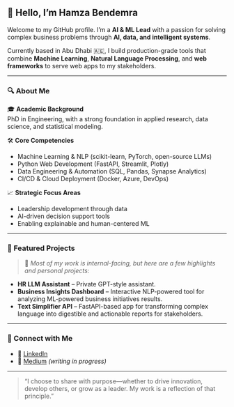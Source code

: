 ## 👋 Hello, I’m Hamza Bendemra

Welcome to my GitHub profile. I’m a **AI & ML Lead** with a passion for solving complex business problems through **AI, data, and intelligent systems**.

Currently based in Abu Dhabi 🇦🇪, I build production-grade tools that combine **Machine Learning**, **Natural Language Processing**, and **web frameworks** to serve web apps to my stakeholders.

---

### 🔍 About Me

🎓 **Academic Background**  
PhD in Engineering, with a strong foundation in applied research, data science, and statistical modeling.

🛠️ **Core Competencies**  
- Machine Learning & NLP (scikit-learn, PyTorch, open-source LLMs)  
- Python Web Development (FastAPI, Streamlit, Plotly)  
- Data Engineering & Automation (SQL, Pandas, Synapse Analytics)  
- CI/CD & Cloud Deployment (Docker, Azure, DevOps)

📈 **Strategic Focus Areas**  
- Leadership development through data  
- AI-driven decision support tools  
- Enabling explainable and human-centered ML

---

### 📌 Featured Projects

> 🔐 *Most of my work is internal-facing, but here are a few highlights and personal projects:*

- **HR LLM Assistant** – Private GPT-style assistant.  
- **Business Insights Dashboard** – Interactive NLP-powered tool for analyzing ML-powered business initiatives results.  
- **Text Simplifier API** – FastAPI-based app for transforming complex language into digestible and actionable reports for stakeholders.

---

### 🤝 Connect with Me

- 💼 [LinkedIn](https://www.linkedin.com/in/hamzabendemra)  
- 📝 [Medium](https://medium.com/@hamzabendemra) *(writing in progress)*  

---

> “I choose to share with purpose—whether to drive innovation, develop others, or grow as a leader. My work is a reflection of that principle.”
